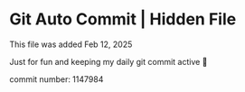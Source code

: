 # Git Auto Commit | Hidden File

This file was added Feb 12, 2025

Just for fun and keeping my daily git commit active 🤪

commit number: 1147984
